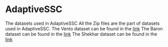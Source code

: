 # AdaptiveSSC
The datasets used in AdaptiveSSC
All the Zip files are the part of datasets used in AdaptiveSSC.
The Vento dataset can be found in the [link](https://www.ebi.ac.uk/arrayexpress/experiments/E-MTAB-6678/)
The Baron dataset can be found in the [link](https://hemberg-lab.github.io/scRNA.seq.datasets/human/pancreas/)
The Shekhar dataset can be found in the [link](https://hemberg-lab.github.io/scRNA.seq.datasets/mouse/retina/)
